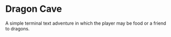 # Dragon Cave

A simple terminal text adventure in which the player may be food or a friend to dragons.
